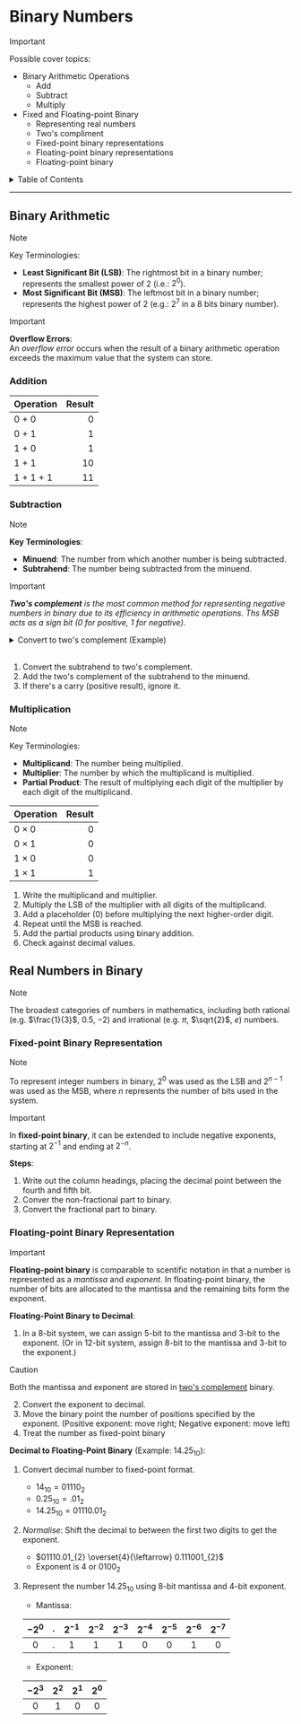 # Binary Numbers

> [!IMPORTANT]
> Possible cover topics:
> - Binary Arithmetic Operations
>   - Add
>   - Subtract
>   - Multiply
> - Fixed and Floating-point Binary
>   - Representing real numbers
>   - Two's compliment
>   - Fixed-point binary representations
>   - Floating-point binary representations
>   - Floating-point binary

<details>

<summary>Table of Contents</summary>

1. [Binary Arithmetic](#binary-arithmetic)
    - [Addition](#addition)
    - [Subtraction](#subtraction)
    - [Multiplication](#multiplication)
2. [Real Numbers in Binary](#real-numbers-in-binary)
    - [Fixed-point Binary Representation](#fixed-point-binary-representation)
    - [Floating-point Binary Representation](#floating-point-binary-representation)

</details>

***

## Binary Arithmetic

> [!NOTE]
> Key Terminologies:
> - **Least Significant Bit (LSB)**: The rightmost bit in a binary number; represents the smallest power of 2 (i.e.: $2^{0}$).
> - **Most Significant Bit (MSB)**: The leftmost bit in a binary number; represents the highest power of 2 (e.g.: $2^{7}$ in a 8 bits binary number).

> [!IMPORTANT]
> **Overflow Errors**:<br />
> An *overflow error* occurs when the result of a binary arithmetic operation exceeds the maximum value that the system can store.

### Addition

| Operation | Result |
| --------- | -----: |
| 0 + 0     | 0      |
| 0 + 1     | 1      |
| 1 + 0     | 1      |
| 1 + 1     | 10     |
| 1 + 1 + 1 | 11     |

### Subtraction

> [!NOTE]
> **Key Terminologies**:
> - **Minuend**: The number from which another number is being subtracted.
> - **Subtrahend**: The number being subtracted from the minuend.

> [!IMPORTANT]
> ***Two's complement** is the most common method for representing negative numbers in binary due to its efficiency in arithmetic operations. Ths MSB acts as a sign bit (0 for positive, 1 for negative).*<br />
> <details>
> 
> <summary>Convert to two's complement (Example)</summary>
> 
> 1. Absolute value in binary ($100_{10} = 01100100_{2}$)
> 2. Invert the bits except the first $1$ from the LSB ($01100100_{2} \to 10011100_{2}$)
> 
> </details>

<br />

1. Convert the subtrahend to two's complement.
2. Add the two's complement of the subtrahend to the minuend.
3. If there's a carry (positive result), ignore it.

### Multiplication

> [!NOTE]
> Key Terminologies:
> - **Multiplicand**: The number being multiplied.
> - **Multiplier**: The number by which the multiplicand is multiplied.
> - **Partial Product**: The result of multiplying each digit of the multiplier by each digit of the multiplicand.

| Operation    | Result |
| ------------ | -----: |
| $0 \times 0$ | 0      |
| $0 \times 1$ | 0      |
| $1 \times 0$ | 0      |
| $1 \times 1$ | 1      |

1. Write the multiplicand and multiplier.
2. Multiply the LSB of the multiplier with all digits of the multiplicand.
3. Add a placeholder (0) before multiplying the next higher-order digit.
4. Repeat until the MSB is reached.
5. Add the partial products using binary addition.
6. Check against decimal values.

## Real Numbers in Binary

> [!NOTE]
> The broadest categories of numbers in mathematics, including both rational (e.g. $\frac{1}{3}$, $0.5$, $-2$) and irrational (e.g. $\pi$, $\sqrt{2}$, $e$) numbers.

### Fixed-point Binary Representation

> [!NOTE]
> To represent integer numbers in binary, $2^{0}$ was used as the LSB and $2^{n - 1}$ was used as the MSB, where $n$ represents the number of bits used in the system.

> [!IMPORTANT]
> In **fixed-point binary**, it can be extended to include negative exponents, starting at $2^{-1}$ and ending at $2^{-n}$.

**Steps**:<br />
1. Write out the column headings, placing the decimal point between the fourth and fifth bit.
2. Conver the non-fractional part to binary.
3. Convert the fractional part to binary.

### Floating-point Binary Representation

> [!IMPORTANT]
> **Floating-point binary** is comparable to scentific notation in that a number is represented as a *mantissa* and *exponent*. In floating-point binary, the number of bits are allocated to the mantissa and the remaining bits form the exponent.

**Floating-Point Binary to Decimal**:<br />
1. In a 8-bit system, we can assign 5-bit to the mantissa and 3-bit to the exponent. (Or in 12-bit system, assign 8-bit to the mantissa and 3-bit to the exponent.)

> [!CAUTION]
> Both the mantissa and exponent are stored in <ins>two's complement</ins> binary.

2. Convert the exponent to decimal.
3. Move the binary point the number of positions specified by the exponent. (Positive exponent: move right; Negative exponent: move left)
4. Treat the number as fixed-point binary

**Decimal to Floating-Point Binary** (Example: $14.25_{10}$):

1. Convert decimal number to fixed-point format.
    - $14_{10} = 01110_{2}$
    - $0.25_{10} = .01_{2}$
    - $14.25_{10} = 01110.01_{2}$
2. *Normalise*: Shift the decimal to between the first two digits to get the exponent.
    - $01110.01_{2} \overset{4}{\leftarrow} 0.111001_{2}$
    - Exponent is $4$ or $0100_{2}$
3. Represent the number $14.25_{10}$ using 8-bit mantissa and 4-bit exponent.
    - Mantissa:<br />

    | $-2^{0}$ |  .  | $2^{-1}$ | $2^{-2}$ | $2^{-3}$ | $2^{-4}$ | $2^{-5}$ | $2^{-6}$ | $2^{-7}$ |
    | :------: | :-: | :------: | :------: | :------: | :------: | :------: | :------: | :------: |
    | 0        | .   | 1        | 1        | 1        | 0        | 0        | 1        | 0        |

    - Exponent:<br />

    | $-2^{3}$ | $2^{2}$ | $2^{1}$ | $2^{0}$ |
    | :------: | :-----: | :-----: | :-----: |
    | 0        | 1       | 0       | 0       |
